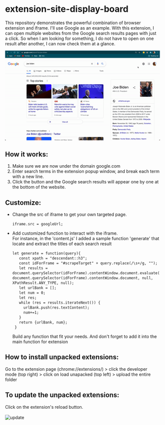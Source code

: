 # extension-site-display-board
This repository demonstrates the powerful combination of browser extension and iframe. I'll use Google as an example. With this extension, I can open multiple websites from the Google search results pages with just a click. So when I am looking for something, I do not have to open on one result after another, I can now check them at a glance.

![demo of the extension](demo.gif)


## How it works: 
1. Make sure we are now under the domain google.com 
2. Enter search terms in the extension popup window, and break each term with a new line.
3. Click the button and the Google search results will appear one by one at the bottom of the website.

## Customize: 
- Change the src of iframe to get your own targeted page.

  ```
  iframe.src = googleUrl;
  ```
 
 - Add customized function to interact with the iframe. <br />
   For instance, in the 'content.js' I added a sample function 'generate' that locate and extract the titles of each search result
   
   ```
   let generate = function(query){
      const xpath = "descendant::h3";
      const idForFrame = "#scrapeTarget" + query.replace(/\s+/g, "");
      let results = document.querySelector(idForFrame).contentWindow.document.evaluate(xpath, document.querySelector(idForFrame).contentWindow.document, null, XPathResult.ANY_TYPE, null);
      let urlBank = [];
      let num = 0;
      let res;
      while (res = results.iterateNext()) {
        urlBank.push(res.textContent);
        num+=1;
      }
      return {urlBank, num};
    }
    ```
    Build any function that fit your needs. And don't forget to add it into the main function for extension
 
 ## How to install unpacked extensions: 
 Go to the extension page (chrome://extensions/) > click the developer mode (top right) > click on load unapacked (top left) > upload the entire folder 


 ## To update the unpacked extensions: 
 Click on the extension's reload button. <br /><br />
  <img width="425" alt="update" src="https://user-images.githubusercontent.com/19240127/139778521-6e2ffddd-9d69-4de7-ad34-eace16e76633.png">
 
